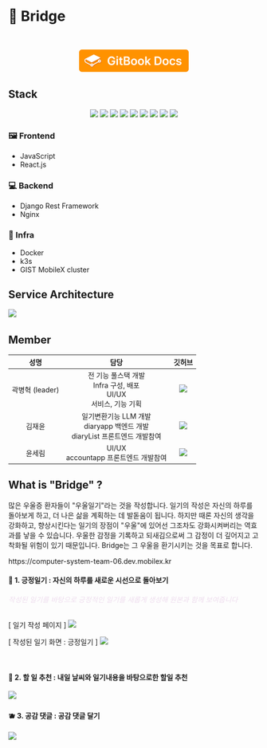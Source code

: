 <h1>🌱 Bridge</h1>
<br>
<p align="center">
	<a href="https://bridge-5.gitbook.io/bridge/">
		<img src="/assets/gitbook.png" width="220" height="45"/>
	</a>
</p>
<h2>Stack</h2>
<div align="center">
  <img src="https://img.shields.io/badge/Javascript-orange?style=flat-square&logo=Javascript&logoColor=white"/></a>
  <img src="https://img.shields.io/badge/React-18.2.66-13BEF9?style=flat-square&logo=React&logoColor=white"/></a>
  <img src="https://img.shields.io/badge/Django-4.2.13-Green?style=flat-square&logo=Django&logoColor=white"/></a>
  <img src="https://img.shields.io/badge/Django Rest Framework-3.15.1-yellow?style=flat-square&logo=Django&logoColor=white"/></a>
  <img src="https://img.shields.io/badge/Vite-purple?style=flat-square&logo=Vite&logoColor=white"/></a>
  <img src="https://img.shields.io/badge/npm-purple?style=flat-square&logo=npm&logoColor=white"/></a>
  <img src="https://img.shields.io/badge/Kubernetes-326ce5?style=flat-square&logo=Kubernetes&logoColor=white"/></a>
  <img src="https://img.shields.io/badge/NGINX-009639?style=flat-square&logo=NGINX&logoColor=white"/></a>
  <img src="https://img.shields.io/badge/Docker-2496ED?style=flat-square&logo=Docker&logoColor=white"/></a>
</div>

### 🖼 Frontend

- JavaScript
- React.js

### 💻 Backend

 - Django Rest Framework
 - Nginx

### 📡 Infra

 - Docker
 - k3s
 - GIST MobileX cluster
<div>
</div>
<h2>Service Architecture</h2>
<img src="https://github.com/Aiden-Kwak/Bridge/assets/67510613/cd92fa72-5460-470f-ae5c-09db5a879f7c">


<h2>Member</h2>
<table style="width:100%">
  <thead>
    <tr>
      <th style="text-align:center;">성명</th>
      <th style="text-align:center;">담당</th>
      <th style="text-align:center;">깃허브</th>
    </tr>
  </thead>
  <tbody>
    <tr>
      <td style="text-align:center;">곽병혁 (leader)</td>
      <td style="text-align:center;">전 기능 풀스택 개발<br/>Infra 구성, 배포<br/>UI/UX<br/>서비스, 기능 기획</td>
      <td style="text-align:center;"><a href="https://github.com/Aiden-Kwak"><img src="http://img.shields.io/badge/Aiden--Kwak-655ced?style=social&logo=github"/></a></td>
    </tr>
    <tr>
      <td style="text-align:center;">김재윤</td>
      <td style="text-align:center;">
        일기변환기능 LLM 개발<br/>
        diaryapp 백엔드 개발<br/>
        diaryList 프론트엔드 개발참여
      </td>
      <td style="text-align:center;"><a href="https://github.com/1MTW"><img src="http://img.shields.io/badge/1MTW-655ced?style=social&logo=github"/></a></td>
    </tr>
    <tr>
      <td style="text-align:center;">윤세림</td>
      <td style="text-align:center;">
        UI/UX<br/>
        accountapp 프론트엔드 개발참여
      </td>
      <td style="text-align:center;"><a href="https://github.com/bageunsoo"><img src="http://img.shields.io/badge/bageunsoo-655ced?style=social&logo=github"/></a></td>
    </tr>
  </tbody>
</table>

<h2>What is "Bridge" ?</h2>
<p>많은 우울증 환자들이 "우울일기"라는 것을 작성합니다. 일기의 작성은 자신의 하루를 돌아보게 하고, 더 나은 삶을 계획하는 데 발돋움이 됩니다. 하지만 때론 자신의 생각을 강화하고, 향상시킨다는 일기의 장점이 "우울"에 있어선 그조차도 강화시켜버리는 역효과를 낳을 수 있습니다. 우울한 감정을 기록하고 되새김으로써 그 감정이 더 깊어지고 고착화될 위험이 있기 때문입니다. Bridge는 그 우울을 환기시키는 것을 목표로 합니다.</p>
<a src="https://computer-system-team-06.dev.mobilex.kr">https://computer-system-team-06.dev.mobilex.kr</a>
<br>
<h4>🍎 1. 긍정일기 : 자신의 하루를 새로운 시선으로 돌아보기</h4>
<p style="color: #ede; font-style: italic;">작성된 일기를 바탕으로 긍정적인 일기를 새롭게 생성해 원본과 함께 보여줍니다</p>
<br>
[ 일기 작성 페이지 ]
<img src="https://github.com/Aiden-Kwak/Bridge/assets/67510613/36d6bffc-60bf-4e9a-acd6-bf40bc6095df">

[ 작성된 일기 화면 : 긍정일기 ]
<img src="https://github.com/Aiden-Kwak/Bridge/assets/67510613/ae1a4e00-73ba-4c06-a21b-4907d1c9c0d0">

<br>
<h4>🍋 2. 할 일 추천 : 내일 날씨와 일기내용을 바탕으로한 할일 추천</h4>
<img src="https://github.com/Aiden-Kwak/Bridge/assets/67510613/ab860758-df0c-4f19-9b21-c5f314339a19">
<br>
<h4>🫐 3. 공감 댓글 : 공감 댓글 달기</h4>
<img src="https://github.com/Aiden-Kwak/Bridge/assets/67510613/375a1f04-fa83-461c-bf9c-10f555f677ae">








